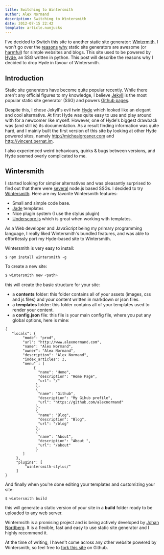 ```yaml
---
title: Switching to Wintersmith
author: Alex Normand
description: Switching to Wintersmith
date: 2012-07-15 22:42
template: article.nunjucks
---
```


I've decided to Switch this site to another static site generator:
[Wintermith](http://jnordberg.github.com/wintersmith/).
I won't go over the [reasons](http://mickgardner.com/2011/04/27/An-Introduction-To-Static-Site-Generators.html)
[why](http://news.ycombinator.com/item?id=896634) static site generators are awesome (or [harmful](http://www.jeremyscheff.com/2011/08/jekyll-and-other-static-site-generators-are-currently-harmful-to-the-free-open-source-software-movement/)) for simple websites and blogs.
This site used to be powered by [Hyde](https://github.com/hyde/hyde/), an SSG written in python.
This post will describe the reasons why I decided to drop Hyde in favour of Wintersmith.

<span class="more"></span>


Introduction
-------------
Static site generators have become quite popular recently.
While there aren't any official figures to my knowledge, I believe [Jekyll](http://jekyllrb.com/) is the most
popular static site generator (SSG) and powers [Github pages](http://pages.github.com/).

Despite this, I chose Jekyll's evil twin [Hyde](https://github.com/hyde/hyde/) which looked like an elegant and cool alternative.
At first Hyde was quite easy to use and play around with for a newcomer like myself.
However, one of Hyde's biggest drawback was (and still is) its documentation.
As a result finding information was quite hard, and I mainly built the first
version of this site by looking at other Hyde powered sites, namely
http://michealgrosner.com and http://vincent.bernat.im.

I also experienced weird behaviours, quirks & bugs between versions, and
Hyde seemed overly complicated to me.


Wintersmith
-----------

I started looking for simpler alternatives and was pleasantly surprised to find out that there
were [several](http://blog.bmannconsulting.com/node-static-site-generators/) node.js based SSGs.
I decided to try [Wintersmith](http://jnordberg.github.com/wintersmith/).
Here are my favorite Wintersmith features:

 * Small and simple code base.
 * [Jade](http://jade-lang.com/) templates
 * Nice plugin system (I use the stylus plugin)
 * [Underscore.js](http://underscorejs.org/) which is great when working with templates.


As a Web developer and JavaScript being my primary programming language,
I really liked Wintersmith's bundled features, and was able to effortlessly
port my Hyde-based site to Wintersmith.

Wintersmith is very easy to install:
```
$ npm install wintersmith -g
```

To create a new site:
```sh
$ wintersmith new <path>
```

this will create the basic structure for your site:

   * a **contents** folder: this folder contains all of your assets (images, css and js files) and your content written
     in markdown or json files.
   * a **templates** folder: this folder contains all of your templates used to render your content.
   * a **config.json** file: this file is your main config file, where you put any global options, here is mine:


```
{
   "locals": {
        "mode": "prod",
        "url": "http://www.alexnormand.com",
        "name": "Alex Normand",
        "owner": "Alex Normand",
        "description": "Alex Normand",
        "index_articles": 3,
        "menu" : [
             {
               "name": "Home",
               "description": "Home Page",
               "url": "/"
              },
              {
               "name": "Github",
               "description": "My Gihub profile",
               "url": "https://github.com/alexnormand"
              },
              {
               "name": "Blog",
               "description": "Blog",
               "url": "/blog"
              },
              {
               "name": "About",
               "description": "About ",
               "url": "/about"
              }
        ]
     },
     "plugins": [
         "wintersmith-stylus/"
     ]
}
```


And finally when you're done editing your templates and customizing your site:
```
$ wintersmith build
```

this will generate a static version of your site in a **build** folder
ready to be uploaded to any web server.

Wintermsith is a promising project and is being actively developed by [Johan Nordberg](http://johan-nordberg.com/).
It is a flexible, fast and easy to use static site generator and I highly recommend it.

At the time of writing, I haven't come across any other website powered by Wintersmith,
so feel free to [fork this site](https://github.com/alexnormand/alexnormand.com) on Github.







